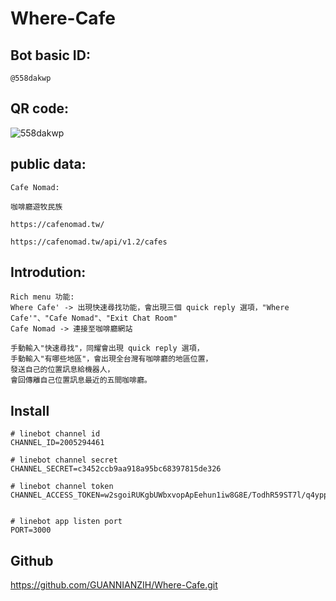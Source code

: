 # Where-Cafe
## Bot basic ID:
    @558dakwp

## QR code:

 ![558dakwp](https://github.com/GUANNIANZIH/Where-Cafe/assets/164139266/62cdd660-1efd-4899-a591-ba8e23f08d95)
    

## public data:
    Cafe Nomad:

    咖啡廳遊牧民族

    https://cafenomad.tw/

    https://cafenomad.tw/api/v1.2/cafes


## Introdution:
    Rich menu 功能:
    Where Cafe' -> 出現快速尋找功能，會出現三個 quick reply 選項，"Where Cafe'"、"Cafe Nomad"、"Exit Chat Room"
    Cafe Nomad -> 連接至咖啡廳網站
    
    手動輸入"快速尋找"，同耀會出現 quick reply 選項，
    手動輸入"有哪些地區"，會出現全台灣有咖啡廳的地區位置，
    發送自己的位置訊息給機器人，
    會回傳離自己位置訊息最近的五間咖啡廳。




## Install

    # linebot channel id
    CHANNEL_ID=2005294461

    # linebot channel secret
    CHANNEL_SECRET=c3452ccb9aa918a95bc68397815de326

    # linebot channel token
    CHANNEL_ACCESS_TOKEN=w2sgoiRUKgbUWbxvopApEehun1iw8G8E/TodhR59ST7l/q4yppQtFDztPHFhlGAjiWPSR2IPEgmowgbS0Mi6s5qZq8lTcCQby/UZrQAA6pcO35iGS8fr+IlQywgdsEJE4HCflXUyqau8rJivHiVuzQdB04t89/1O/w1cDnyilFU=


    # linebot app listen port
    PORT=3000

## Github
https://github.com/GUANNIANZIH/Where-Cafe.git





